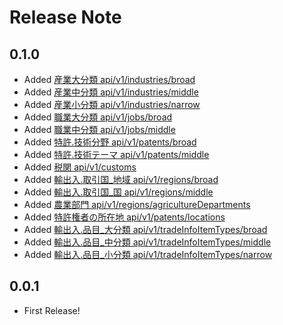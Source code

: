 # Release Note

## 0.1.0

- Added [産業大分類 api/v1/industries/broad](<(https://pub.dev/documentation/resas/latest/resas/Resas/broadIndustries.html)>)
- Added [産業中分類 api/v1/industries/middle](<(https://pub.dev/documentation/resas/latest/resas/Resas/middleIndustries.html)>)
- Added [産業小分類 api/v1/industries/narrow](<(https://pub.dev/documentation/resas/latest/resas/Resas/narrowIndustries.html)>)
- Added [職業大分類 api/v1/jobs/broad](<(https://pub.dev/documentation/resas/latest/resas/Resas/broadJobs.html)>)
- Added [職業中分類 api/v1/jobs/middle](<(https://pub.dev/documentation/resas/latest/resas/Resas/middleJobs.html)>)
- Added [特許.技術分野 api/v1/patents/broad](<(https://pub.dev/documentation/resas/latest/resas/Resas/broadPatents.html)>)
- Added [特許.技術テーマ api/v1/patents/middle](<(https://pub.dev/documentation/resas/latest/resas/Resas/middlePatents.html)>)
- Added [税関 api/v1/customs](<(https://pub.dev/documentation/resas/latest/resas/Resas/customHouses.html)>)
- Added [輸出入.取引国\_地域 api/v1/regions/broad](<(https://pub.dev/documentation/resas/latest/resas/Resas/broadTradingAreas.html)>)
- Added [輸出入.取引国\_国 api/v1/regions/middle](<(https://pub.dev/documentation/resas/latest/resas/Resas/middleTradingAreas.html)>)
- Added [農業部門 api/v1/regions/agricultureDepartments](<(https://pub.dev/documentation/resas/latest/resas/Resas/agricultureDepartments.html)>)
- Added [特許権者の所在地 api/v1/patents/locations](<(https://pub.dev/documentation/resas/latest/resas/Resas/patenteeLocations.html)>)
- Added [輸出入.品目\_大分類 api/v1/tradeInfoItemTypes/broad](<(https://pub.dev/documentation/resas/latest/resas/Resas/broadTradingItems.html)>)
- Added [輸出入.品目\_中分類 api/v1/tradeInfoItemTypes/middle](<(https://pub.dev/documentation/resas/latest/resas/Resas/middleTradingItems.html)>)
- Added [輸出入.品目\_小分類 api/v1/tradeInfoItemTypes/narrow](<(https://pub.dev/documentation/resas/latest/resas/Resas/narrowTradingItems.html)>)

## 0.0.1

- First Release!
